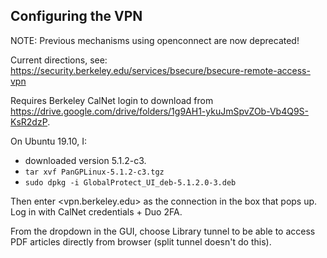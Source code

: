 ## Configuring the VPN

NOTE: Previous mechanisms using openconnect are now deprecated!

Current directions, see: <https://security.berkeley.edu/services/bsecure/bsecure-remote-access-vpn>

Requires Berkeley CalNet login to download from <https://drive.google.com/drive/folders/1g9AH1-ykuJmSpvZOb-Vb4Q9S-KsR2dzP>.

On Ubuntu 19.10, I:

- downloaded version 5.1.2-c3.
- `tar xvf PanGPLinux-5.1.2-c3.tgz`
- `sudo dpkg -i GlobalProtect_UI_deb-5.1.2.0-3.deb`

Then enter <vpn.berkeley.edu> as the connection in the box that pops up.  Log in with CalNet credentials + Duo 2FA.

From the dropdown in the GUI, choose Library tunnel to be able to access PDF articles directly from browser (split tunnel doesn't do this). 

